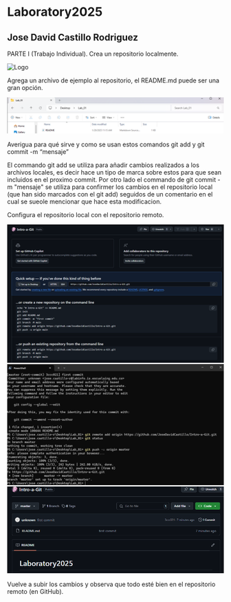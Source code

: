 # Laboratory2025
## Jose David Castillo Rodriguez

PARTE I (Trabajo Individual).
Crea un repositorio localmente.

![Logo](Assets//creacion_local.png.png)

Agrega un archivo de ejemplo al repositorio, el README.md puede ser una gran opción.

![Logo](Assets/creacion_readme.png)

Averigua para qué sirve y como se usan estos comandos git add y git commit -m “mensaje”

El commando git add se utiliza para añadir cambios realizados a los archivos locales, es decir hace un tipo de marca sobre estos para que sean incluidos en el proximo commit. Por otro lado el commando de git commit -m "mensaje" se utiliza para confirmer los cambios en el repositorio local (que han sido marcados con el git add) seguidos de un comentario en el cual se sueole mencionar que hace esta modificacion.

Configura el repositorio local con el repositorio remoto.

![Logo](Assets/creacion_remote.png)
![Logo](Assets/configuracion_1.png)
![Logo](Assets/configuracion_2.png)

Vuelve a subir los cambios y observa que todo esté bien en el repositorio remoto (en GitHub).